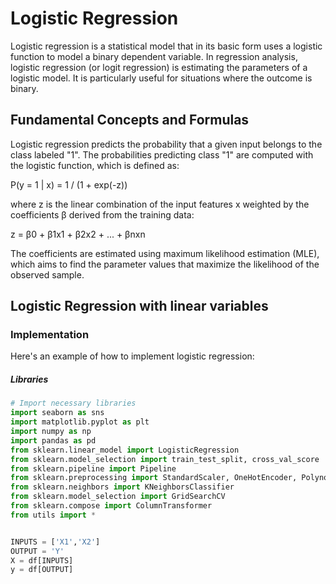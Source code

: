 # Logistic Regression

Logistic regression is a statistical model that in its basic form uses a logistic function to model a binary dependent variable. In regression analysis, logistic regression (or logit regression) is estimating the parameters of a logistic model. It is particularly useful for situations where the outcome is binary.

## Fundamental Concepts and Formulas

Logistic regression predicts the probability that a given input belongs to the class labeled "1". The probabilities predicting class "1" are computed with the logistic function, which is defined as:

P(y = 1 | x) = 1 / (1 + exp(-z))

where z is the linear combination of the input features x weighted by the coefficients β derived from the training data:

z = β0 + β1x1 + β2x2 + ... + βnxn

The coefficients are estimated using maximum likelihood estimation (MLE), which aims to find the parameter values that maximize the likelihood of the observed sample.

## Logistic Regression with linear variables

### Implementation

Here's an example of how to implement logistic regression:

##### Libraries

```python
# Import necessary libraries
import seaborn as sns
import matplotlib.pyplot as plt
import numpy as np
import pandas as pd
from sklearn.linear_model import LogisticRegression
from sklearn.model_selection import train_test_split, cross_val_score
from sklearn.pipeline import Pipeline
from sklearn.preprocessing import StandardScaler, OneHotEncoder, PolynomialFeatures
from sklearn.neighbors import KNeighborsClassifier
from sklearn.model_selection import GridSearchCV
from sklearn.compose import ColumnTransformer
from utils import *


INPUTS = ['X1','X2']
OUTPUT = 'Y'
X = df[INPUTS]
y = df[OUTPUT]




